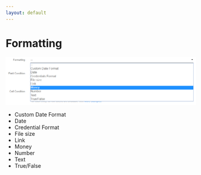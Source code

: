 ```yaml
---
layout: default
---
```


# Formatting

![formatting](/action-grid/fields/assets/formatting.png)

* Custom Date Format
* Date
* Credential Format
* File size
* Link
* Money
* Number
* Text
* True/False